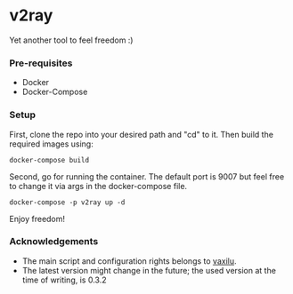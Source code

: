 # v2ray
Yet another tool to feel freedom :)
### Pre-requisites
- Docker
- Docker-Compose

### Setup
First, clone the repo into your desired path and "cd" to it. Then build the required images using:
```
docker-compose build
```
Second, go for running the container. The default port is 9007 but feel free to change it via args in the docker-compose file.
```
docker-compose -p v2ray up -d
```
Enjoy freedom!

### Acknowledgements
 - The main script and configuration rights belongs to [vaxilu](https://github.com/vaxilu).
 - The latest version might change in the future; the used version at the time of writing, is 0.3.2
 

